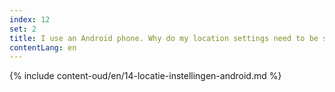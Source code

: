 ```yaml
---
index: 12
set: 2
title: I use an Android phone. Why do my location settings need to be switched on?
contentLang: en
---
```

{% include content-oud/en/14-locatie-instellingen-android.md %}
